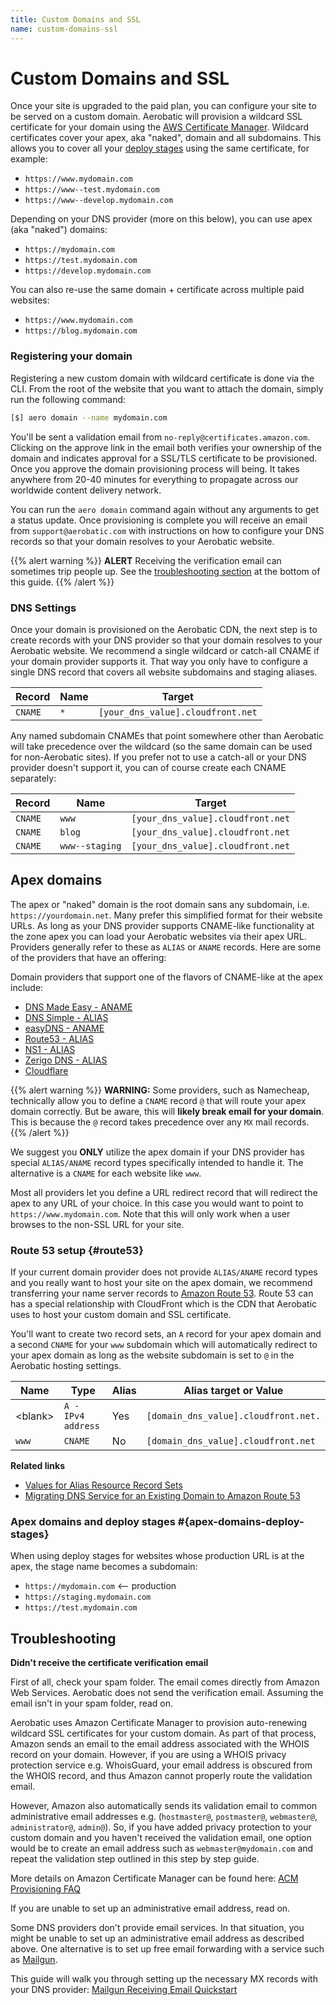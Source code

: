 ```yaml
---
title: Custom Domains and SSL
name: custom-domains-ssl
---
```


# Custom Domains and SSL

Once your site is upgraded to the paid plan, you can configure your site to be served on a custom domain. Aerobatic will provision a wildcard SSL certificate for your domain using the [AWS Certificate Manager](https://aws.amazon.com/certificate-manager/). Wildcard certificates cover your apex, aka "naked", domain and all subdomains. This allows you to cover all your [deploy stages](/docs/overview#deploy-stages) using the same certificate, for example:

* `https://www.mydomain.com`
* `https://www--test.mydomain.com`
* `https://www--develop.mydomain.com`

Depending on your DNS provider (more on this below), you can use apex (aka "naked") domains:

* `https://mydomain.com`
* `https://test.mydomain.com`
* `https://develop.mydomain.com`

You can also re-use the same domain + certificate across multiple paid websites:

* `https://www.mydomain.com`
* `https://blog.mydomain.com`


### Registering your domain

Registering a new custom domain with wildcard certificate is done via the CLI. From the root of the website that you want to attach the domain, simply run the following command:

~~~bash
[$] aero domain --name mydomain.com
~~~

You'll be sent a validation email from `no-reply@certificates.amazon.com`. Clicking on the approve link in the email both verifies your ownership of the domain and indicates approval for a SSL/TLS certificate to be provisioned. Once you approve the domain provisioning process will being. It takes anywhere from 20-40 minutes for everything to propagate across our worldwide content delivery network.

You can run the `aero domain` command again without any arguments to get a status update. Once provisioning is complete you will receive an email from `support@aerobatic.com` with instructions on how to configure your DNS records so that your domain resolves to your Aerobatic website.

{{% alert warning %}}
**ALERT** Receiving the verification email can sometimes trip people up. See the [troubleshooting section](#troubleshooting) at the bottom of this guide.
{{% /alert %}}

### DNS Settings

Once your domain is provisioned on the Aerobatic CDN, the next step is to create records with your DNS provider so that your domain resolves to your Aerobatic website. We recommend a single wildcard or catch-all CNAME if your domain provider supports it. That way you only have to configure a single DNS record that covers all website subdomains and staging aliases.

| Record | Name | Target |
|---|---|---|
| `CNAME` | `*` | `[your_dns_value].cloudfront.net` |

Any named subdomain CNAMEs that point somewhere other than Aerobatic will take precedence over the wildcard (so the same domain can be used for non-Aerobatic sites). If you prefer not to use a catch-all or your DNS provider doesn't support it, you can of course create each CNAME separately:

| Record | Name | Target |
|---|---|---|
| `CNAME` | `www` | `[your_dns_value].cloudfront.net` |
| `CNAME` | `blog` | `[your_dns_value].cloudfront.net` |
| `CNAME` | `www--staging` | `[your_dns_value].cloudfront.net` |

## Apex domains

The apex or "naked" domain is the root domain sans any subdomain, i.e. `https://yourdomain.net`. Many prefer this simplified format for their website URLs. As long as your DNS provider supports CNAME-like functionality at the zone apex you can load your Aerobatic websites via their apex URL. Providers generally refer to these as `ALIAS` or `ANAME` records. Here are some of the providers that have an offering:

Domain providers that support one of the flavors of CNAME-like at the apex include:

* [DNS Made Easy - ANAME](https://aerobatic.atlassian.net/wiki/display/AKB/Add+an+ANAME+record+to+your+DNS+provider)
* [DNS Simple - ALIAS](https://support.dnsimple.com/articles/alias-record/)
* [easyDNS - ANAME](https://fusion.easydns.com/index.php?/Knowledgebase/Article/View/190/7/aname-records/)
* [Route53 - ALIAS](http://docs.aws.amazon.com/Route53/latest/DeveloperGuide/resource-record-sets-choosing-alias-non-alias.html)
* [NS1 - ALIAS](https://ns1.com/articles/naked-domains-get-sexier-with-ns1-alias-records)
* [Zerigo DNS - ALIAS](https://www.zerigo.com/docs/managed-dns/host_types)
* [Cloudflare](https://support.cloudflare.com/hc/en-us/articles/200169056-Does-CloudFlare-support-CNAME-APEX-at-the-root-)

{{% alert warning %}}
**WARNING:** Some providers, such as Namecheap, technically allow you to define a `CNAME` record `@` that will route your apex domain correctly. But be aware, this will **likely break email for your domain**. This is because the `@` record takes precedence over any `MX` mail records.
{{% /alert %}}

We suggest you **ONLY** utilize the apex domain if your DNS provider has special `ALIAS/ANAME` record types specifically intended to handle it. The alternative is a `CNAME` for each website like `www`.

Most all providers let you define a URL redirect record that will redirect the apex to any URL of your choice. In this case you would want to point to `https://www.mydomain.com`. Note that this will only work when a user browses to the non-SSL URL for your site.

### Route 53 setup {#route53}
If your current domain provider does not provide `ALIAS/ANAME` record types and you really want to host your site on the apex domain, we recommend transferring your name server records to [Amazon Route 53](https://aws.amazon.com/route53/). Route 53 can has a special relationship with CloudFront which is the CDN that Aerobatic uses to host your custom domain and SSL certificate.

You'll want to create two record sets, an `A` record for your apex domain and a second `CNAME` for your `www` subdomain which will automatically redirect to your apex domain as long as the website subdomain is set to `@` in the Aerobatic hosting settings.

| Name  | Type | Alias | Alias target or Value |
| ------------- | --------- | ------------- | --- |
| \<blank\>  | `A - IPv4 address` | Yes | `[domain_dns_value].cloudfront.net.` |
| `www`  | `CNAME` | No | `[domain_dns_value].cloudfront.net` |

**Related links**

* [Values for Alias Resource Record Sets](http://docs.aws.amazon.com/Route53/latest/DeveloperGuide/resource-record-sets-values-alias.html#rrsets-values-alias-alias)
* [Migrating DNS Service for an Existing Domain to Amazon Route 53](http://docs.aws.amazon.com/Route53/latest/DeveloperGuide/MigratingDNS.html)

### Apex domains and deploy stages #{apex-domains-deploy-stages}
When using deploy stages for websites whose production URL is at the apex, the stage name becomes a subdomain:

* `https://mydomain.com` <-- production
* `https://staging.mydomain.com`
* `https://test.mydomain.com`

<!-- ## Binding domain to website
Once DNS is setup, it's still necessary to bind the domain + subdomain to a specific Aerobatic website. For an existing website this is done in the *Hosting settings* screen. You can also select a custom domain at the time of creating a new website from a Bitbucket repo. Naturally you can only bind one website to a domain name + subdomain combination. For the apex domain you leave the subdomain blank or enter the special value `@`. -->

## Troubleshooting

**Didn't receive the certificate verification email**

First of all, check your spam folder. The email comes directly from Amazon Web Services. Aerobatic does not send the verification email. Assuming the email isn't in your spam folder, read on.

Aerobatic uses Amazon Certificate Manager to provision auto-renewing wildcard SSL certificates for your custom domain. As part of that process, Amazon sends an email to the email address associated with the WHOIS record on your domain. However, if you are using a WHOIS privacy protection service e.g. WhoisGuard, your email address is obscured from the WHOIS record, and thus Amazon cannot properly route the validation email.

However, Amazon also automatically sends its validation email to common administrative email addresses e.g. (`hostmaster@`, `postmaster@`, `webmaster@`, `administrator@`, `admin@`). So, if you have added privacy protection to your custom domain and you haven't received the validation email, one option would be to create an email address such as `webmaster@mydomain.com` and repeat the validation step outlined in this step by step guide.

More details on Amazon Certificate Manager can be found here:
[ACM Provisioning FAQ](https://aws.amazon.com/certificate-manager/faqs/#provisioning)

If you are unable to set up an administrative email address, read on.

Some DNS providers don't provide email services. In that situation, you might be unable to set up an administrative email address as described above. One alternative is to set up free email forwarding with a service such as [Mailgun](https://www.mailgun.com/).

This guide will walk you through setting up the necessary MX records with your DNS provider: [Mailgun Receiving Email Quickstart](https://documentation.mailgun.com/quickstart-receiving.html#how-to-start-receiving-inbound-email)
